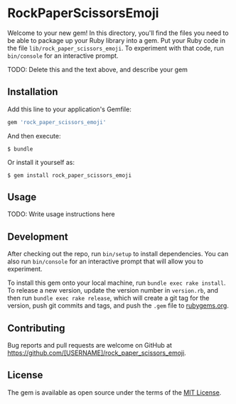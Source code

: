 # RockPaperScissorsEmoji

Welcome to your new gem! In this directory, you'll find the files you need to be able to package up your Ruby library into a gem. Put your Ruby code in the file `lib/rock_paper_scissors_emoji`. To experiment with that code, run `bin/console` for an interactive prompt.

TODO: Delete this and the text above, and describe your gem

## Installation

Add this line to your application's Gemfile:

```ruby
gem 'rock_paper_scissors_emoji'
```

And then execute:

    $ bundle

Or install it yourself as:

    $ gem install rock_paper_scissors_emoji

## Usage

TODO: Write usage instructions here

## Development

After checking out the repo, run `bin/setup` to install dependencies. You can also run `bin/console` for an interactive prompt that will allow you to experiment.

To install this gem onto your local machine, run `bundle exec rake install`. To release a new version, update the version number in `version.rb`, and then run `bundle exec rake release`, which will create a git tag for the version, push git commits and tags, and push the `.gem` file to [rubygems.org](https://rubygems.org).

## Contributing

Bug reports and pull requests are welcome on GitHub at https://github.com/[USERNAME]/rock_paper_scissors_emoji.


## License

The gem is available as open source under the terms of the [MIT License](http://opensource.org/licenses/MIT).

